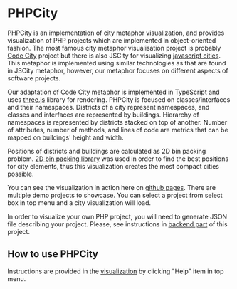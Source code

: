# PHPCity

PHPCity is an implementation of city metaphor visualization, and provides visualization of PHP projects
which are implemented in object-oriented fashion. The most famous city metaphor visualisation project
is probably [Code City](http://wettel.github.io/codecity.html) project but there is also JSCity
for visualizing [javascript cities](https://github.com/aserg-ufmg/JSCity). This metaphor is implemented
using similar technologies as that are found in JSCity metaphor, however, our metaphor focuses
on different aspects of software projects.

Our adaptation of Code City metaphor is implemented in TypeScript and uses [three.js]() library for rendering.
PHPCity is focused on classes/interfaces and their namespaces. Districts of a city represent namespaces,
and classes and interfaces are represented by buildings. Hierarchy of namespaces is represented by districts
stacked on top of another. Number of attributes, number of methods, and lines of code are metrics that can be
mapped on buildings' height and width.

Positions of districts and buildings are calculated as 2D bin packing problem. [2D bin packing library](https://github.com/jakesgordon/bin-packing)
was used in order to find the best positions for city elements, thus this visualization creates the most
compact cities possible.

<a name="visualize-custom-project"></a>You can see the visualization in action here on [github pages](https://adrianhuna.github.io/PHPCity).
There are multiple demo projects to showcase. You can select a project from select box in top menu and a city
visualization will load.

In order to visualize your own PHP project, you will need to generate JSON file describing your project. Please,
see instructions in [backend part](https://github.com/adrianhuna/PHPCity/backend) of this project.

## How to use PHPCity
Instructions are provided in the [visualization](https://adrianhuna.github.io/PHPCity) by clicking "Help" item in top menu.